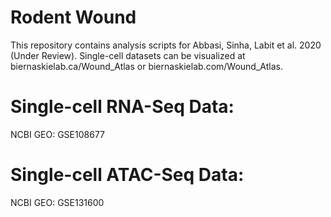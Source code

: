 # Rodent Wound
This repository contains analysis scripts for Abbasi, Sinha, Labit et al. 2020 (Under Review). Single-cell datasets can be visualized at biernaskielab.ca/Wound_Atlas or biernaskielab.com/Wound_Atlas.

# Single-cell RNA-Seq Data:
NCBI GEO: GSE108677

# Single-cell ATAC-Seq Data:
NCBI GEO: GSE131600
